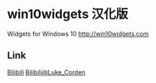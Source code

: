 # win10widgets 汉化版
Widgets for Windows 10 http://win10widgets.com

## Link
[Bilibili](https://bilibili.com/dynamic/271151112285740795)
[Bilibili@Luke_Corden](https://bilibili.com/space/130902100)
